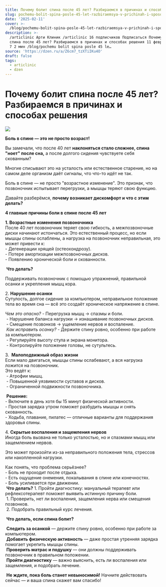 ```yaml
---
title: Почему болит спина после 45 лет? Разбираемся в причинах и способах решения
slug: pochemu-bolit-spina-posle-45-let-razbiraemsya-v-prichinah-i-sposobah-resheniya
date: '2025-02-11'
cover: >-
  /blog/pochemu-bolit-spina-posle-45-let-razbiraemsya-v-prichinah-i-sposobah-resheniya/cover.jpg
description: >-
  /articlinic Арти Клиник /articlinic 16 подписчиков Подписаться Почему болит
  спина после 45 лет? Разбираемся в причинах и способах решения 11 февраля11 фев
  7 2 мин /blog/pochemu bolit spina posle 45 le…
source: 'https://dzen.ru/a/Z6cm7_tzXTiIKu4O'
draft: false
tags:
  - articlinic
  - dzen
---
```


# Почему болит спина после 45 лет? Разбираемся в причинах и способах решения

![](/blog/pochemu-bolit-spina-posle-45-let-razbiraemsya-v-prichinah-i-sposobah-resheniya/img-0.jpg)

**Боль в спине — это не просто возраст!**  
  
Вы замечали, что после 40 лет **наклоняться стало сложнее, спина "ноет" после сна,** а после долгого сидения чувствуете себя скованным?  
  
Многие списывают это на усталость или естественное старение, но на самом деле организм даёт сигналы, что что-то идёт не так.  
  
Боль в спине — не просто "возрастное изменение". Это признак, что позвоночник испытывает перегрузки, а мышцы теряют свою функцию.

Давайте разберёмся, **почему возникает дискомфорт и что с этим делать?**

**4 главные причины боли в спине после 45 лет**  
  
**1\. Возрастные изменения позвоночника**  
После 40 лет позвоночник теряет свою гибкость, а межпозвоночные диски начинают истончаться. Это естественный процесс, но если мышцы спины ослаблены, а нагрузка на позвоночник неправильная, это может привести к:  
\- Дегенерации хрящей (остеохондрозу).  
\- Потере амортизации межпозвоночных дисков.  
\- Появлению хронической боли и скованности.

  
 **Что делать?**

Поддерживать позвоночник с помощью упражнений, правильной осанки и укрепления мышц кора.  
  
2\. **Нарушение осанки**  
Сутулость, долгое сидение за компьютером, неправильное положение тела во время сна — всё это создаёт хроническое напряжение в спине.  
  
_Чем это опасно?_ - Перегрузка мышц → спазмы и боли.  
 - Нарушение баланса нагрузки → изнашивание позвоночных дисков.  
 - Смещение позвонков → ущемление нервов и воспаление.  
 _Как исправить осанку?_ - Держите спину ровно, особенно при работе за компьютером.  
 - Регулируйте высоту стула и экрана монитора.  
 - Контролируйте положение головы, не сутультесь.  
  
3\.  **Малоподвижный образ жизни**  
Если мало двигаться, мышцы спины ослабевают, а вся нагрузка ложится на позвоночник.  
Это ведёт к:  
 - Атрофии мышц.  
 - Повышенной уязвимости суставов и дисков.  
 - Ограниченной подвижности позвоночника.

  
 **Решение:**  
\- Включите в день хотя бы 15 минут физической активности.  
\- Простая зарядка утром поможет разбудить мышцы и снять скованность.  
\- Ходьба, плавание, пилатес — отличные варианты для поддержания здоровья спины.  
  
4\. **Скрытые воспаления и защемления нервов**  
Иногда боль вызвана не только усталостью, но и спазмами мышц или защемлением нервов.

Это может произойти из-за неправильного положения тела, стрессов или накопленной нагрузки.  
  
Как понять, что проблема серьёзнее?  
\- Боль не проходит после отдыха.  
\- Есть ощущение онемения, покалывания в спине или конечностях.  
\- Боль усиливается при движении.  
 **Что делать?** 1. Пройти диагностику: мануальный терапевт или рефлексотерапевт поможет выявить истинную причину боли.  
 1. Проверить, нет ли воспаления, защемления нерва или смещения позвонков.  
 2. Подобрать правильный курс лечения.

  
 **Что делать, если спина болит?**  
  
 **Следить за осанкой** — держите спину ровно, особенно при работе за компьютером.  
 **Добавить физическую активность** — даже простая утренняя зарядка помогает укрепить мышцы спины.  
 **Проверить матрас и подушку** — они должны поддерживать позвоночник в правильном положении.  
 **Пройти диагностику** — важно выяснить, есть ли воспаления или защемления, и подобрать лечение.  
  
 **Не ждите, пока боль станет невыносимой!** Начните действовать сейчас — и ваша спина скажет вам спасибо!
